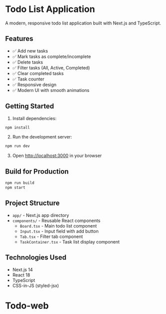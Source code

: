 # Todo List Application

A modern, responsive todo list application built with Next.js and TypeScript.

## Features

- ✅ Add new tasks
- ✅ Mark tasks as complete/incomplete
- ✅ Delete tasks
- ✅ Filter tasks (All, Active, Completed)
- ✅ Clear completed tasks
- ✅ Task counter
- ✅ Responsive design
- ✅ Modern UI with smooth animations

## Getting Started

1. Install dependencies:
```bash
npm install
```

2. Run the development server:
```bash
npm run dev
```

3. Open [http://localhost:3000](http://localhost:3000) in your browser

## Build for Production

```bash
npm run build
npm start
```

## Project Structure

- `app/` - Next.js app directory
- `components/` - Reusable React components
  - `Board.tsx` - Main todo list component
  - `Input.tsx` - Input field with add button
  - `Tab.tsx` - Filter tab component
  - `TaskContainer.tsx` - Task list display component

## Technologies Used

- Next.js 14
- React 18
- TypeScript
- CSS-in-JS (styled-jsx)
# Todo-web
